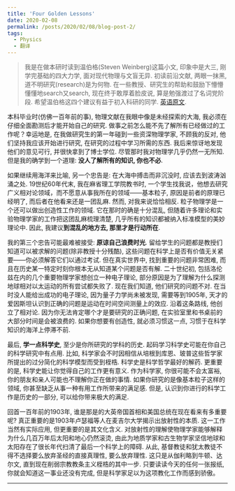 ```yaml
---
title: 'Four Golden Lessons'
date: 2020-02-08
permalink: /posts/2020/02/08/blog-post-2/
tags:
  - Physics
  - 翻译
---
```


 > 我是在做本研时读到温伯格(Steven Weinberg)这篇小文, 印象中是大三, 刚学完基础的四大力学, 面对现代物理与文盲无异. 初读前沿文献, 两眼一抹黑, 道不明研究(research)是为何物. 在一些教授、研究生的帮助和鼓励下懵懵懂懂地search又search, 现在终于敢厚着脸皮说, 算是勉强渡过了名词党阶段. 希望温伯格这四个建议有益于初入科研的同学. [英语原文](https://www.nature.com/articles/426389a).


本科毕业时(仿佛一百年前的事), 物理文献在我眼中像是未经探索的大海, 我必须在仔细全面勘测后才能开始自己的研究. 做事之前怎么能不先了解所有已经做过的工作呢？幸运地是, 在我做研究生的第一年碰到一些资深物理学家, 不顾我的反对, 他们坚持我应该开始进行研究, 在研究的过程中学习所需的东西. 我后来惊讶地发现他们的意见可行, 并很快拿到了博士学位. 尽管那时我对物理学几乎仍然一无所知. 但是我的确学到一个道理: **没人了解所有的知识, 你也不必**.

如果继续用海洋来比喻, 另一个忠告是: 在大海中搏击而非沉没时, 应该去到波涛汹涌之处. 19世纪60年代末, 我在麻省理工学院教书时, 一个学生找我说，他想去研究广义相对论领域，而不愿意从事我所在的领域——基本粒子, 原因是前者的原理已经明了, 而后者在他看来还是一团乱麻. 然而, 对我来说恰恰相反. 粒子物理学是一个还可以做出创造性工作的领域. 它在那时的确是十分混乱, 但随着许多理论和实验物理学家的工作把这团乱麻梳理清楚, 几乎所有的知识都被纳入标准模型的美妙理论中. 因此, 我建议**到混乱的地方去, 那里才是行动所在**.

我的第三个忠告可能最难被接受: **原谅自己浪费时光**. 留给学生的问题都是教授们知道可以被求解的问题(除非教授十分残酷), 这些问题在科学上是否有价值无关紧要——你必须解答它们以通过考试. 但在真实世界中, 找到重要的问题非常困难, 而且在历史某一特定时刻你根本无从知道某个问题是否有解. 二十世纪初, 包括洛伦兹在内的几个重要物理学家想创立一种电子理论, 部分原因是为了理解为什么探测地球相对以太运动的所有尝试都失败了. 现在我们知道, 他们研究的问题不对. 在当时没人能给出成功的电子理论, 因为量子力学尚未被发现, 需要等到1905年, 天才的爱因斯坦认识到正确的问题是运动在时间空间测量上的效应. 沿着这条路线, 他创立了相对论. 因为你无法肯定哪个才是要研究的正确问题, 在实验室里和书桌前的大部分时间是会被浪费的. 如果你想要有创造性, 就必须习惯这一点, 习惯于在科学知识的海洋上停滞不前.

最后, **学一点科学史**, 至少是你所研究的学科的历史. 起码学习科学史可能在你自己的科学研究中有点用. 比如, 科学家会不时因相信从培根到库恩、玻普这些哲学家所提出的过分简化的科学模型而受到桎梏. 科学史是科学哲学最好的解药. 更重要的是, 科学史能让你觉得自己的工作更有意义. 作为科学家, 你很可能不会太富裕, 你的朋友和亲人可能也不理解你正在做的事情. 如果你研究的是像基本粒子这样的领域, 你甚至缺乏从事一种有用工作所带来的满足感. 但是, 认识到你进行的科学工作是历史的一部分, 可以给你带来极大的满足.

回首一百年前的1903年, 谁是那是的大英帝国首相和美国总统在现在看来有多重要呢? 真正重要的是1903年卢瑟福等人在麦吉尔大学揭示出放射性的本质. 这一工作当然有实际应用, 但更重要的是其文化含义. 对放射性的理解使物理学家能够解释为什么几百万年后太阳和地心仍然滚烫, 由此为地质学家和古生物学家坚信地球和太阳存在了很长年代扫清了最后一个科学上的障碍. 从此, 基督教徒和犹太教徒不得不选择要么放弃圣经的直接真理性, 要么放弃理性. 这只是从伽利略到牛顿、达尔文, 直到现在削弱宗教教条主义桎梏的其中一步. 只要读读今天的任何一张报纸, 你就会知道这一事业还没有完成, 但是科学家足以为这项教化工作而感到骄傲。

------